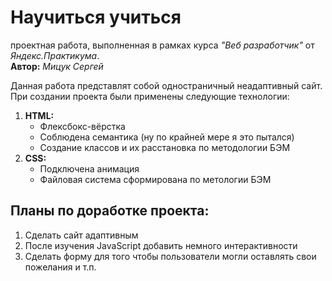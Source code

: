 # Научиться учиться
проектная работа, выполненная в рамках курса *"Веб разработчик"* от *Яндекс.Практикума*.  
**Автор:** *Мицук Сергей*  
  
  
Данная работа представлят собой одностраничный неадаптивный сайт.  
При создании проекта были применены следующие технологии:  
1. **HTML:**  
    * Флексбокс-вёрстка
    * Соблюдена семантика (ну по крайней мере я это пытался)
    * Создание классов и их расстановка по методологии БЭМ  
2. **CSS:**  
    * Подключена анимация  
    * Файловая система сформирована по метологии БЭМ   
      
  
  ## Планы по доработке проекта:  
  1. Сделать сайт адаптивным  
  2. После изучения JavaScript добавить немного интерактивности  
  3. Сделать форму для того чтобы пользователи могли оставлять свои пожелания и т.п.
